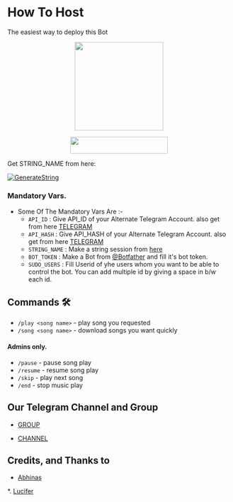 # How To Host
The easiest way to deploy this Bot
  <p align="center">
  <a href="https://telegra.ph/file/97a712f2b6abeb2af75f2.jpg">
     <img height="200px" src="https://telegra.ph/file/97a712f2b6abeb2af75f2.jpg">
  </a>
</p>




<p align="center"><a href="https://heroku.com/deploy?template=https://github.com/raja497/vcbot"> <img src="https://img.shields.io/badge/Deploy%20To%20Heroku-redblack?style=for-the-badge&logo=heroku" width="220" height="38.45"/></a></p>

Get STRING_NAME from here:

[![GenerateString](https://img.shields.io/badge/repl.it-generateString-brown)](https://replit.com/@warlegend/WarbotZ#main.p)

### Mandatory Vars.

- Some Of The Mandatory Vars Are :-
   - `API_ID` :  Give API_ID of your Alternate Telegram Account. also get from here [TELEGRAM](http://my.telegram.org)
   - `API_HASH` :  Give API_HASH of your Alternate Telegram Account. also get from here [TELEGRAM](http://my.telegram.org)
   - `STRING_NAME` :  Make a string session from [here](https://replit.com/@warlegend/WarbotZ#main.p)
   - `BOT_TOKEN` :  Make a Bot from [@Botfather](https://t.me/botfather) and fill it's bot token.
   - `SUDO_USERS` :  Fill Userid of yhe users whom you want to be able to control the bot. You can add multiple id by giving a space in b/w each id.







## Commands 🛠

- `/play <song name>` - play song you requested
- `/song <song name>` - download songs you want quickly
#### Admins only.
- `/pause` - pause song play
- `/resume` - resume song play
- `/skip` - play next song
- `/end` - stop music play
## Our Telegram Channel and Group

* [GROUP](https://telegram.dog/DOSTI_GROUP_1234)

* [CHANNEL](https://telegram.dog/ABOUT_ABHINAS)

## Credits, and Thanks to 

*   [Abhinas](https://telegram.dog/abhinasroy)

*. [Lucifer](https://t.me/lmlucifer)










